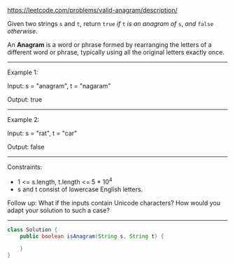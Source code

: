 https://leetcode.com/problems/valid-anagram/description/

Given two strings `s` and `t`, return `true` _if_ `t` _is an anagram of_ `s`, _and_ `false` _otherwise_.

An **Anagram** is a word or phrase formed by rearranging the letters of a different word or phrase, typically using all the original letters exactly once.

---

Example 1:

Input: s = "anagram", t = "nagaram"

Output: true

---

Example 2:

Input: s = "rat", t = "car"

Output: false

---

Constraints:

- 1 <= s.length, t.length <= 5 \* 10<sup>4</sup>
- s and t consist of lowercase English letters.

Follow up: What if the inputs contain Unicode characters? How would you adapt your solution to such a case?

---

```java
class Solution {
    public boolean isAnagram(String s, String t) {

    }
}
```
